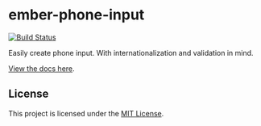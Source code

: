 ember-phone-input
==============================================================================

[![Build Status](https://img.shields.io/travis/dcyriller/ember-phone-input.svg?style=flat-square)](https://travis-ci.org/dcyriller/ember-phone-input)

Easily create phone input. With internationalization and validation in mind.

[View the docs here](https://dcyriller.github.io/ember-phone-input/).

License
------------------------------------------------------------------------------

This project is licensed under the [MIT License](LICENSE.md).
